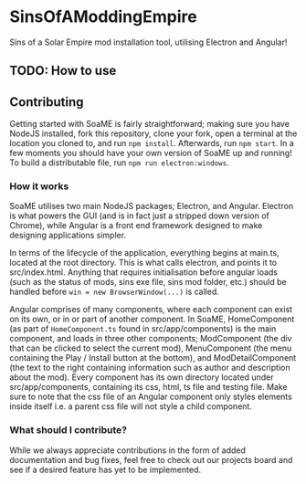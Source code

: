 # SinsOfAModdingEmpire
Sins of a Solar Empire mod installation tool, utilising Electron and Angular!

## TODO: How to use

## Contributing
Getting started with SoaME is fairly straightforward; making sure you have NodeJS installed, fork this repository, clone your fork, open a terminal at the location you cloned to, and run `npm install`. Afterwards, run `npm start`. In a few moments you should have your own version of SoaME up and running! To build a distributable file, run `npm run electron:windows`.

### How it works
SoaME utilises two main NodeJS packages; Electron, and Angular. Electron is what powers the GUI (and is in fact just a stripped down version of Chrome), while Angular is a front end framework designed to make designing applications simpler.

In terms of the lifecycle of the application, everything begins at main.ts, located at the root directory. This is what calls electron, and points it to src/index.html. Anything that requires initialisation before angular loads (such as the status of mods, sins exe file, sins mod folder, etc.) should be handled before `win = new BrowserWindow(...)` is called.

Angular comprises of many components, where each component can exist on its own, or in or part of another component. In SoaME, HomeComponent (as part of `HomeComponent.ts` found in src/app/components) is the main component, and loads in three other components; ModComponent (the div that can be clicked to select the current mod), MenuComponent (the menu containing the Play / Install button at the bottom), and ModDetailComponent (the text to the right containing information such as author and description about the mod). Every component has its own directory located under src/app/components, containing its css, html, ts file and testing file. Make sure to note that the css file of an Angular component only styles elements inside itself i.e. a parent css file will not style a child component.

### What should I contribute?
While we always appreciate contributions in the form of added documentation and bug fixes, feel free to check out our projects board and see if a desired feature has yet to be implemented.
